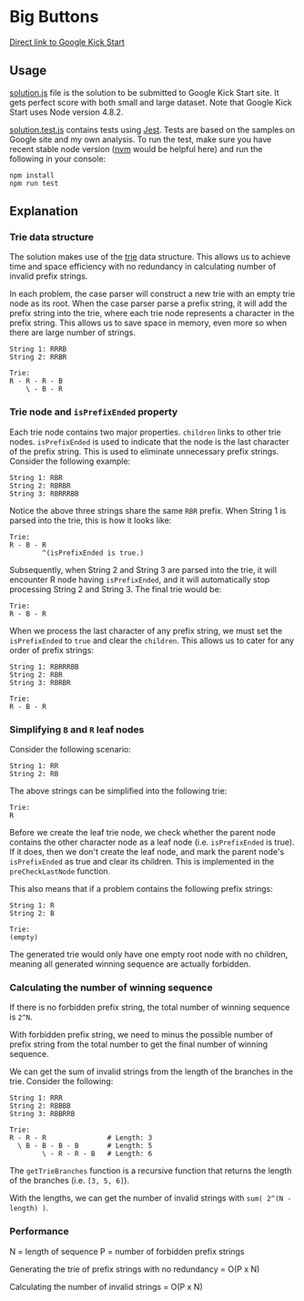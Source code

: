 # Big Buttons

[Direct link to Google Kick Start](https://codingcompetitions.withgoogle.com/kickstart/round/0000000000050ee2/0000000000051136)

## Usage

[solution.js](solution.js) file is the solution to be submitted to Google Kick Start site. It gets perfect score with both small and large dataset. Note that Google Kick Start uses Node version 4.8.2.

[solution.test.js](solution.test.js) contains tests using [Jest](https://jestjs.io/). Tests are based on the samples on Google site and my own analysis. To run the test, make sure you have recent stable node version ([nvm](https://github.com/creationix/nvm) would be helpful here) and run the following in your console:

```
npm install
npm run test
```

## Explanation

### Trie data structure

The solution makes use of the [trie](https://en.wikipedia.org/wiki/Trie) data structure. This allows us to achieve time and space efficiency with no redundancy in calculating number of invalid prefix strings. 

In each problem, the case parser will construct a new trie with an empty trie node as its root. When the case parser parse a prefix string, it will add the prefix string into the trie, where each trie node represents a character in the prefix string. This allows us to save space in memory, even more so when there are large number of strings.

```
String 1: RRRB
String 2: RRBR

Trie: 
R - R - R - B
    \ - B - R
```

### Trie node and `isPrefixEnded` property

Each trie node contains two major properties. `children` links to other trie nodes. `isPrefixEnded` is used to indicate that the node is the last character of the prefix string. This is used to eliminate unnecessary prefix strings. Consider the following example: 

```
String 1: RBR
String 2: RBRBR
String 3: RBRRRBB
```

Notice the above three strings share the same `RBR` prefix. When String 1 is parsed into the trie, this is how it looks like: 

```
Trie: 
R - B - R
        ^(isPrefixEnded is true.)
```

Subsequently, when String 2 and String 3 are parsed into the trie, it will encounter R node having `isPrefixEnded`, and it will automatically stop processing String 2 and String 3. The final trie would be:

```
Trie: 
R - B - R
```

When we process the last character of any prefix string, we must set the `isPrefixEnded` to `true` and clear the `children`. This allows us to cater for any order of prefix strings: 

```
String 1: RBRRRBB
String 2: RBR
String 3: RBRBR

Trie:
R - B - R
```

### Simplifying `B` and `R` leaf nodes 

Consider the following scenario: 

```
String 1: RR
String 2: RB
```

The above strings can be simplified into the following trie: 

```
Trie: 
R
```

Before we create the leaf trie node, we check whether the parent node contains the other character node as a leaf node (i.e. `isPrefixEnded` is true). If it does, then we don't create the leaf node, and mark the parent node's `isPrefixEnded` as true and clear its children. This is implemented in the `preCheckLastNode` function. 

This also means that if a problem contains the following prefix strings: 

```
String 1: R
String 2: B

Trie: 
(empty)
```

The generated trie would only have one empty root node with no children, meaning all generated winning sequence are actually forbidden.

### Calculating the number of winning sequence

If there is no forbidden prefix string, the total number of winning sequence is `2^N`.

With forbidden prefix string, we need to minus the possible number of prefix string from the total number to get the final number of winning sequence. 

We can get the sum of invalid strings from the length of the branches in the trie. Consider the following: 

```
String 1: RRR
String 2: RBBBB
String 3: RBBRRB

Trie:
R - R - R               # Length: 3
  \ B - B - B - B       # Length: 5
        \ - R - R - B   # Length: 6
```

The `getTrieBranches` function is a recursive function that returns the length of the branches (i.e. `[3, 5, 6]`). 

With the lengths, we can get the number of invalid strings with `sum( 2^(N - length) )`.

### Performance

N = length of sequence
P = number of forbidden prefix strings

Generating the trie of prefix strings with no redundancy = O(P x N)

Calculating the number of invalid strings = O(P x N)
 